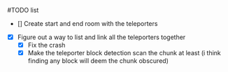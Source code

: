 #TODO list

- [] Create start and end room with the teleporters
- [x] Figure out a way to list and link all the teleporters together
    - [x] Fix the crash
    - [x] Make the teleporter block detection scan the chunk at least (i think finding any block will deem the chunk obscured)
